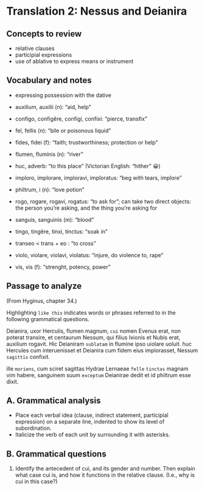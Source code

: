 # Translation 2: Nessus and Deianira

## Concepts to review
- relative clauses
- participial expressions
- use of ablative to express means or instrument

## Vocabulary and notes
- expressing possession with the dative

- auxilium, auxilii (n): “aid, help”
- configo, configĕre, configi, confixi: “pierce, transfix”
- fel, fellis (n): “bile or poisonous liquid”
- fides, fidei (f): “faith; trustworthiness; protection or help”
- flumen, fluminis (n): “river”
- huc, adverb: “to this place” (Victorian English: “hither” 😀)
- imploro, implorare, imploravi, imploratus: “beg with tears, implore”
- philtrum, i (n): “love potion”
- rogo, rogare, rogavi, rogatus: “to ask for”; can take two direct objects: the person you’re asking, and the thing you’re asking for
- sanguis, sanguinis (m): “blood”
- tingo, tingĕre, tinxi, tinctus: “soak in”
- transeo < trans + eo : “to cross”
- violo, violare, violavi, violatus: “injure, do violence to, rape”
- vis, vis (f): “strenght, potency, power”

## Passage to analyze
(From Hyginus, chapter 34.)

Highlighting `like this` indicates words or phrases referred to in the following grammatical questions.

Deianira, uxor Herculis, flumen magnum, `cui` nomen Evenus erat, non poterat transire, et centaurum Nessum, qui filius Ixionis et Nubis erat, auxilium rogavit.
Hic Deianiram `sublatam` in flumine ipso uiolare uoluit. 
huc Hercules cum interuenisset et Deianira cum fidem eius implorasset, Nessum `sagittis` confixit.

ille `moriens`, cum sciret sagittas Hydrae Lernaeae `felle` `tinctas` magnam vim habere, sanguinem suum `exceptum` Deianirae dedit et id philtrum esse dixit.

## A. Grammatical analysis
- Place each verbal idea (clause, indirect statement, participial expression) on a separate line, indented to show its level of subordination.
- Italicize the verb of each unit by surrounding it with asterisks.

## B. Grammatical questions
1. Identify the antecedent of cui, and its gender and number. 
   Then explain what case cui is, and how it functions in the relative clause. (I.e., why is cui in this case?)

